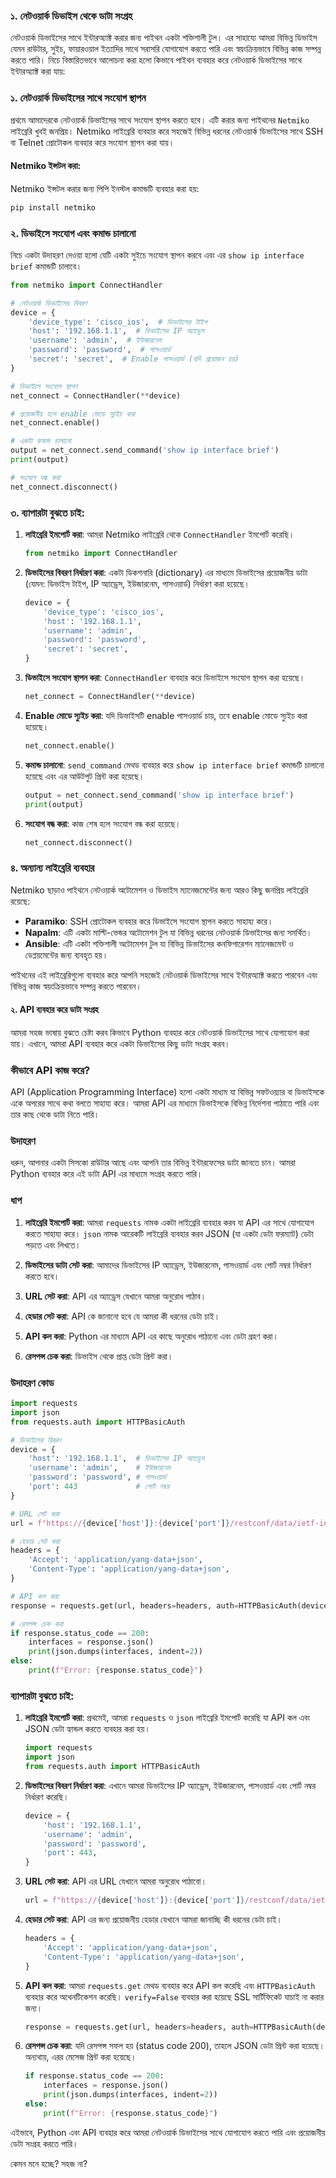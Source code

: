 ### ১. নেটওয়ার্ক ডিভাইস থেকে ডাটা সংগ্রহ
নেটওয়ার্ক ডিভাইসের সাথে ইন্টারঅ্যাক্ট করার জন্য পাইথন একটা শক্তিশালী টুল। এর সাহায্যে আমরা বিভিন্ন ডিভাইস যেমন রাউটার, সুইচ, ফায়ারওয়াল ইত্যাদির সাথে সরাসরি যোগাযোগ করতে পারি এবং স্বয়ংক্রিয়ভাবে বিভিন্ন কাজ সম্পন্ন করতে পারি। নিচে বিস্তারিতভাবে আলোচনা করা হলো কিভাবে পাইথন ব্যবহার করে নেটওয়ার্ক ডিভাইসের সাথে ইন্টারঅ্যাক্ট করা যায়:

### ১. নেটওয়ার্ক ডিভাইসের সাথে সংযোগ স্থাপন

প্রথমে আমাদেরকে নেটওয়ার্ক ডিভাইসের সাথে সংযোগ স্থাপন করতে হবে। এটি করার জন্য পাইথনের `Netmiko` লাইব্রেরি খুবই জনপ্রিয়। Netmiko লাইব্রেরি ব্যবহার করে সহজেই বিভিন্ন ধরনের নেটওয়ার্ক ডিভাইসের সাথে SSH বা Telnet প্রোটোকল ব্যবহার করে সংযোগ স্থাপন করা যায়।

#### Netmiko ইন্সটল করা:

Netmiko ইন্সটল করার জন্য পিপি ইনস্টল কমান্ডটি ব্যবহার করা হয়:

```bash
pip install netmiko
```

### ২. ডিভাইসে সংযোগ এবং কমান্ড চালানো

নিচে একটা উদাহরণ দেওয়া হলো যেটি একটা সুইচে সংযোগ স্থাপন করবে এবং এর `show ip interface brief` কমান্ডটি চালাবে।

```python
from netmiko import ConnectHandler

# নেটওয়ার্ক ডিভাইসের বিবরণ
device = {
    'device_type': 'cisco_ios',  # ডিভাইসের টাইপ
    'host': '192.168.1.1',  # ডিভাইসের IP অ্যাড্রেস
    'username': 'admin',  # ইউজারনেম
    'password': 'password',  # পাসওয়ার্ড
    'secret': 'secret',  # Enable পাসওয়ার্ড (যদি প্রয়োজন হয়)
}

# ডিভাইসে সংযোগ স্থাপন
net_connect = ConnectHandler(**device)

# প্রয়োজনীয় হলে enable মোডে স্যুইচ করা
net_connect.enable()

# একটা কমান্ড চালানো
output = net_connect.send_command('show ip interface brief')
print(output)

# সংযোগ বন্ধ করা
net_connect.disconnect()
```

### ৩. ব্যাপারটা বুঝতে চাই:

1. **লাইব্রেরি ইমপোর্ট করা**:
   আমরা Netmiko লাইব্রেরি থেকে `ConnectHandler` ইমপোর্ট করেছি।

   ```python
   from netmiko import ConnectHandler
   ```

2. **ডিভাইসের বিবরণ নির্ধারণ করা**:
   একটা ডিকশনারি (dictionary) এর মাধ্যমে ডিভাইসের প্রয়োজনীয় ডাটা (যেমন: ডিভাইস টাইপ, IP অ্যাড্রেস, ইউজারনেম, পাসওয়ার্ড) নির্ধারণ করা হয়েছে।

   ```python
   device = {
       'device_type': 'cisco_ios',
       'host': '192.168.1.1',
       'username': 'admin',
       'password': 'password',
       'secret': 'secret',
   }
   ```

3. **ডিভাইসে সংযোগ স্থাপন করা**:
   `ConnectHandler` ব্যবহার করে ডিভাইসে সংযোগ স্থাপন করা হয়েছে।

   ```python
   net_connect = ConnectHandler(**device)
   ```

4. **Enable মোডে স্যুইচ করা**:
   যদি ডিভাইসটি enable পাসওয়ার্ড চায়, তবে enable মোডে স্যুইচ করা হয়েছে।

   ```python
   net_connect.enable()
   ```

5. **কমান্ড চালানো**:
   `send_command` মেথড ব্যবহার করে `show ip interface brief` কমান্ডটি চালানো হয়েছে এবং এর আউটপুট প্রিন্ট করা হয়েছে।

   ```python
   output = net_connect.send_command('show ip interface brief')
   print(output)
   ```

6. **সংযোগ বন্ধ করা**:
   কাজ শেষ হলে সংযোগ বন্ধ করা হয়েছে।

   ```python
   net_connect.disconnect()
   ```

### ৪. অন্যান্য লাইব্রেরি ব্যবহার

Netmiko ছাড়াও পাইথনে নেটওয়ার্ক অটোমেশন ও ডিভাইস ম্যানেজমেন্টের জন্য আরও কিছু জনপ্রিয় লাইব্রেরি রয়েছে:

- **Paramiko**: SSH প্রোটোকল ব্যবহার করে ডিভাইসে সংযোগ স্থাপন করতে সাহায্য করে।
- **Napalm**: এটি একটা মাল্টি-ভেন্ডর অটোমেশন টুল যা বিভিন্ন ধরনের নেটওয়ার্ক ডিভাইসের জন্য সমর্থিত।
- **Ansible**: এটি একটা শক্তিশালী অটোমেশন টুল যা বিভিন্ন ডিভাইসের কনফিগারেশন ম্যানেজমেন্ট ও ডেপ্লয়মেন্টের জন্য ব্যবহৃত হয়।

পাইথনের এই লাইব্রেরিগুলো ব্যবহার করে আপনি সহজেই নেটওয়ার্ক ডিভাইসের সাথে ইন্টারঅ্যাক্ট করতে পারবেন এবং বিভিন্ন কাজ স্বয়ংক্রিয়ভাবে সম্পন্ন করতে পারবেন।

#### ২. API ব্যবহার করে ডাটা সংগ্রহ

আমরা সহজ ভাষায় বুঝতে চেষ্টা করব কিভাবে Python ব্যবহার করে নেটওয়ার্ক ডিভাইসের সাথে যোগাযোগ করা যায়। এখানে, আমরা API ব্যবহার করে একটা ডিভাইসের কিছু ডাটা সংগ্রহ করব।

### কীভাবে API কাজ করে?

API (Application Programming Interface) হলো একটা মাধ্যম যা বিভিন্ন সফটওয়্যার বা ডিভাইসকে একে অপরের সাথে কথা বলতে সাহায্য করে। আমরা API এর মাধ্যমে ডিভাইসকে বিভিন্ন নির্দেশনা পাঠাতে পারি এবং তার কাছ থেকে ডাটা নিতে পারি।

### উদাহরণ

ধরুন, আপনার একটা সিসকো রাউটার আছে এবং আপনি তার বিভিন্ন ইন্টারফেসের ডাটা জানতে চান। আমরা Python ব্যবহার করে এই ডাটা API এর মাধ্যমে সংগ্রহ করতে পারি।

### ধাপ

1. **লাইব্রেরি ইমপোর্ট করা**: আমরা `requests` নামক একটা লাইব্রেরি ব্যবহার করব যা API এর সাথে যোগাযোগ করতে সাহায্য করে। `json` নামক আরেকটি লাইব্রেরি ব্যবহার করব JSON (যা একটা ডেটা ফরম্যাট) ডেটা পড়তে এবং লিখতে।

2. **ডিভাইসের ডাটা সেট করা**: আমাদের ডিভাইসের IP অ্যাড্রেস, ইউজারনেম, পাসওয়ার্ড এবং পোর্ট নম্বর নির্ধারণ করতে হবে।

3. **URL সেট করা**: API এর অ্যাড্রেস যেখানে আমরা অনুরোধ পাঠাব।

4. **হেডার সেট করা**: API কে জানানো হবে যে আমরা কী ধরনের ডেটা চাই।

5. **API কল করা**: Python এর মাধ্যমে API এর কাছে অনুরোধ পাঠানো এবং ডেটা গ্রহণ করা।

6. **রেসপন্স চেক করা**: ডিভাইস থেকে প্রাপ্ত ডেটা প্রিন্ট করা।

### উদাহরণ কোড

```python
import requests
import json
from requests.auth import HTTPBasicAuth

# ডিভাইসের বিবরণ
device = {
    'host': '192.168.1.1',  # ডিভাইসের IP অ্যাড্রেস
    'username': 'admin',    # ইউজারনেম
    'password': 'password', # পাসওয়ার্ড
    'port': 443             # পোর্ট নম্বর
}

# URL সেট করা
url = f"https://{device['host']}:{device['port']}/restconf/data/ietf-interfaces:interfaces"

# হেডার সেট করা
headers = {
    'Accept': 'application/yang-data+json',
    'Content-Type': 'application/yang-data+json',
}

# API কল করা
response = requests.get(url, headers=headers, auth=HTTPBasicAuth(device['username'], device['password']), verify=False)

# রেসপন্স চেক করা
if response.status_code == 200:
    interfaces = response.json()
    print(json.dumps(interfaces, indent=2))
else:
    print(f"Error: {response.status_code}")
```

### ব্যাপারটা বুঝতে চাই:

1. **লাইব্রেরি ইমপোর্ট করা**: প্রথমেই, আমরা `requests` ও `json` লাইব্রেরি ইমপোর্ট করেছি যা API কল এবং JSON ডেটা হ্যান্ডল করতে ব্যবহার করা হয়।

    ```python
    import requests
    import json
    from requests.auth import HTTPBasicAuth
    ```

2. **ডিভাইসের বিবরণ নির্ধারণ করা**: এখানে আমরা ডিভাইসের IP অ্যাড্রেস, ইউজারনেম, পাসওয়ার্ড এবং পোর্ট নম্বর নির্ধারণ করেছি।

    ```python
    device = {
        'host': '192.168.1.1',
        'username': 'admin',
        'password': 'password',
        'port': 443,
    }
    ```

3. **URL সেট করা**: API এর URL যেখানে আমরা অনুরোধ পাঠাবো।

    ```python
    url = f"https://{device['host']}:{device['port']}/restconf/data/ietf-interfaces:interfaces"
    ```

4. **হেডার সেট করা**: API এর জন্য প্রয়োজনীয় হেডার যেখানে আমরা জানাচ্ছি কী ধরনের ডেটা চাই।

    ```python
    headers = {
        'Accept': 'application/yang-data+json',
        'Content-Type': 'application/yang-data+json',
    }
    ```

5. **API কল করা**: আমরা `requests.get` মেথড ব্যবহার করে API কল করেছি এবং `HTTPBasicAuth` ব্যবহার করে অথেনটিকেশন করেছি। `verify=False` ব্যবহার করা হয়েছে SSL সার্টিফিকেট যাচাই না করার জন্য।

    ```python
    response = requests.get(url, headers=headers, auth=HTTPBasicAuth(device['username'], device['password']), verify=False)
    ```

6. **রেসপন্স চেক করা**: যদি রেসপন্স সফল হয় (status code 200), তাহলে JSON ডেটা প্রিন্ট করা হয়েছে। অন্যথায়, এরর মেসেজ প্রিন্ট করা হয়েছে।

    ```python
    if response.status_code == 200:
        interfaces = response.json()
        print(json.dumps(interfaces, indent=2))
    else:
        print(f"Error: {response.status_code}")
    ```

এইভাবে, Python এবং API ব্যবহার করে আমরা নেটওয়ার্ক ডিভাইসের সাথে যোগাযোগ করতে পারি এবং প্রয়োজনীয় ডেটা সংগ্রহ করতে পারি।

কেমন মনে হচ্ছে? সহজ না?